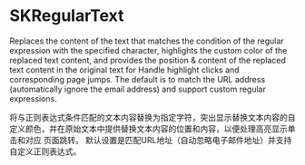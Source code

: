 # SKRegularText

Replaces the content of the text that matches the condition of the regular expression with the specified character, highlights the custom color of the replaced text content, and provides the position & content of the replaced text content in the original text for Handle highlight clicks and corresponding page jumps. The default is to match the URL address (automatically ignore the email address) and support custom regular expressions.


将与正则表达式条件匹配的文本内容替换为指定字符，突出显示替换文本内容的自定义颜色，并在原始文本中提供替换文本内容的位置和内容，以便处理高亮显示单击和对应 页面跳转。 默认设置是匹配URL地址（自动忽略电子邮件地址）并支持自定义正则表达式。

